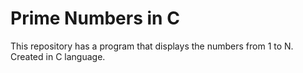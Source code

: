 # Prime Numbers in C
This repository has a program that displays the numbers from 1 to N. Created in C language.
